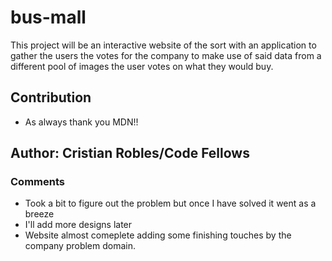 # bus-mall
This project will be an interactive website of the sort with an application to gather the users the votes for the company to make use of said data from a different pool of images the user votes on what they would buy.

## Contribution

- As always thank you MDN!!

## Author: Cristian Robles/Code Fellows

### Comments

- Took a bit to figure out the problem but once I have solved it went as a breeze
- I'll add more designs later 
- Website almost comeplete adding some finishing touches by the company problem domain.
